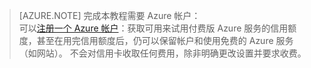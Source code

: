 > [AZURE.NOTE]
> <a name="note"></a>完成本教程需要 Azure 帐户：
> <br/> 可以[注册一个 Azure 帐户](/pricing/1rmb-trial/?WT.mc_id=A261C142F)：获取可用来试用付费版 Azure 服务的信用额度，甚至在用完信用额度后，仍可以保留帐户和使用免费的 Azure 服务（如网站）。 不会对信用卡收取任何费用，除非明确更改设置并要求收费。
> 
>